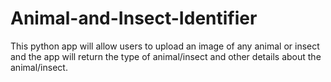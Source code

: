# Animal-and-Insect-Identifier
This python app will allow users to upload an image of any animal or insect and the app will return the type of animal/insect and other details about the animal/insect.
